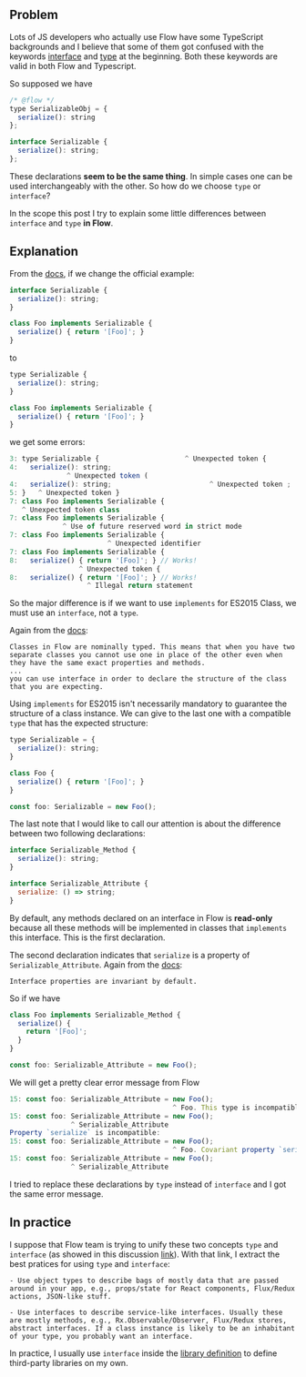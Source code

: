 ## Problem

Lots of JS developers who actually use Flow have some TypeScript backgrounds and I believe that some of them got confused with the keywords [interface](https://flow.org/en/docs/types/interfaces/) and [type](https://flow.org/en/docs/types/objects/) at the beginning. Both these keywords are valid in both Flow and Typescript. 

So supposed we have

```js
/* @flow */
type SerializableObj = {
  serialize(): string
};

interface Serializable {
  serialize(): string;
};
```

These declarations **seem to be the same thing**. In simple cases one can be used interchangeably with the other. So how do we choose `type` or `interface`? 

In the scope this post I try to explain some little differences between `interface` and `type` **in Flow**.

## Explanation

From the [docs](https://flow.org/en/docs/types/interfaces/), if we change the official example:

```js
interface Serializable {
  serialize(): string;
}

class Foo implements Serializable {
  serialize() { return '[Foo]'; }
}
```

to 

```js
type Serializable {
  serialize(): string;
}

class Foo implements Serializable {
  serialize() { return '[Foo]'; }
}
```

we get some errors:

```js
3: type Serializable {                     ^ Unexpected token {
4:   serialize(): string;
              ^ Unexpected token (
4:   serialize(): string;                        ^ Unexpected token ;
5: }   ^ Unexpected token }
7: class Foo implements Serializable {
   ^ Unexpected token class
7: class Foo implements Serializable {
             ^ Use of future reserved word in strict mode
7: class Foo implements Serializable {
                        ^ Unexpected identifier
7: class Foo implements Serializable {                                     ^ Unexpected token {
8:   serialize() { return '[Foo]'; } // Works!
                 ^ Unexpected token {
8:   serialize() { return '[Foo]'; } // Works!
                   ^ Illegal return statement
```

So the major difference is if we want to use `implements` for ES2015 Class, we must use an `interface`, not a `type`.

Again from the [docs](https://flow.org/en/docs/types/interfaces/):

```
Classes in Flow are nominally typed. This means that when you have two separate classes you cannot use one in place of the other even when they have the same exact properties and methods.
...
you can use interface in order to declare the structure of the class that you are expecting.
```

Using `implements` for ES2015 isn't necessarily mandatory to guarantee the structure of a class instance. We can give to the last one with a compatible `type` that has the expected structure:

```js
type Serializable = {
  serialize(): string;
}

class Foo {
  serialize() { return '[Foo]'; }
}

const foo: Serializable = new Foo();
```

The last note that I would like to call our attention is about the difference between two following declarations:

```js
interface Serializable_Method {
  serialize(): string;
}

interface Serializable_Attribute {
  serialize: () => string;
}
```

By default, any methods declared on an interface in Flow is **read-only** because all these methods will be implemented in classes that `implements` this interface. This is the first declaration. 

The second declaration indicates that `serialize` is a property of `Serializable_Attribute`. Again from the [docs](https://flow.org/en/docs/types/interfaces/):

```
Interface properties are invariant by default.
```

So if we have

```js
class Foo implements Serializable_Method {
  serialize() {
    return '[Foo]';
  }
}

const foo: Serializable_Attribute = new Foo();
```

We will get a pretty clear error message from Flow 

```js
15: const foo: Serializable_Attribute = new Foo();
                                        ^ Foo. This type is incompatible with
15: const foo: Serializable_Attribute = new Foo();
               ^ Serializable_Attribute
Property `serialize` is incompatible:
15: const foo: Serializable_Attribute = new Foo();
                                        ^ Foo. Covariant property `serialize` incompatible with invariant use in
15: const foo: Serializable_Attribute = new Foo();
               ^ Serializable_Attribute
```

I tried to replace these declarations by `type` instead of `interface` and I got the same error message.

## In practice

I suppose that Flow team is trying to unify these two concepts `type` and `interface` (as showed in this discussion [link](https://stackoverflow.com/questions/36904201/when-do-you-use-an-interface-over-a-type-alias-in-flow)). With that link, I extract the best pratices for using `type` and `interface`:

```
- Use object types to describe bags of mostly data that are passed around in your app, e.g., props/state for React components, Flux/Redux actions, JSON-like stuff.

- Use interfaces to describe service-like interfaces. Usually these are mostly methods, e.g., Rx.Observable/Observer, Flux/Redux stores, abstract interfaces. If a class instance is likely to be an inhabitant of your type, you probably want an interface.
```

In practice, I usually use `interface` inside the [library definition](https://flow.org/en/docs/libdefs/) to define third-party libraries on my own.
